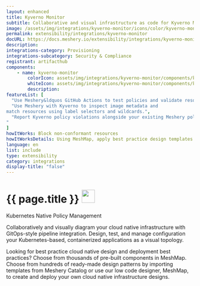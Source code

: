 ```yaml
---
layout: enhanced
title: Kyverno Monitor
subtitle: Collaborative and visual infrastructure as code for Kyverno Monitor
image: /assets/img/integrations/kyverno-monitor/icons/color/kyverno-monitor-color.svg
permalink: extensibility/integrations/kyverno-monitor
docURL: https://docs.meshery.io/extensibility/integrations/kyverno-monitor
description: 
integrations-category: Provisioning
integrations-subcategory: Security & Compliance
registrant: artifacthub
components: 
	- name: kyverno-monitor
		colorIcon: assets/img/integrations/kyverno-monitor/components/kyverno-monitor/icons/color/kyverno-monitor-color.svg
		whiteIcon: assets/img/integrations/kyverno-monitor/components/kyverno-monitor/icons/white/kyverno-monitor-white.svg
		description: 
featureList: [
  "Use Meshery&ldquos GitHub Actions to test policies and validate resources without need for the Kyverno CLI.",
  "Use Meshery with Kyverno to inspect image metadata and 
match resources using label selectors and wildcards.",
  "Report Kyverno policy violations alongside your existing Meshery policy reports.
"
]
howItWorks: Block non-conformant resources
howItWorksDetails: Using MeshMap, apply best practice design templates for admission control over non-conformant resources.
language: en
list: include
type: extensibility
category: integrations
display-title: "false"
---
```

<h1>{{ page.title }} <img src="{{ page.image }}" style="width: 35px; height: 35px;" /></h1>

<p>
Kubernetes Native Policy Management
</p>
<p>
    Collaboratively and visually diagram your cloud native infrastructure with GitOps-style pipeline integration. Design, test, and manage configuration your Kubernetes-based, containerized applications as a visual topology.
</p>
<p>
    Looking for best practice cloud native design and deployment best practices? Choose from thousands of pre-built components in MeshMap. Choose from hundreds of ready-made design patterns by importing templates from Meshery Catalog or use our low code designer, MeshMap, to create and deploy your own cloud native infrastructure designs.
</p>
